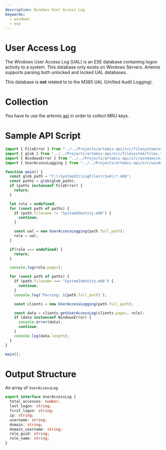 ```yaml
---
description: Windows User Access Log
keywords:
  - windows
  - ese
---
```


# User Access Log

The Windows User Access Log (UAL) is an ESE database containing logon activity
to a system. This database only exists on Windows Servers. Artemis supports
parsing both unlocked and locked UAL databases.

This database is **not** related to to the M365 UAL (Unified Audit Logging).

# Collection

You have to use the artemis [api](../../API/overview.md) in order to collect MRU
keys.

# Sample API Script

```typescript
import { FileError } from "../../Projects/artemis-api/src/filesystem/errors.ts";
import { glob } from "../../Projects/artemis-api/src/filesystem/files.ts";
import { WindowsError } from "../../Projects/artemis-api/src/windows/errors.ts";
import { UserAccessLogging } from "../../Projects/artemis-api/src/windows/ese/ual.ts";

function main() {
  const glob_path = "C:\\System32\\LogFiles\\Sum\\*.mdb";
  const paths = glob(glob_path);
  if (paths instanceof FileError) {
    return;
  }

  let role = undefined;
  for (const path of paths) {
    if (path.filename != "SystemIdentity.mdb") {
      continue;
    }

    const ual = new UserAccessLogging(path.full_path);
    role = ual;
  }

  if(role === undefined) {
    return;
  }

  console.log(role.pages);

  for (const path of paths) {
    if (path.filename === "SystemIdentity.mdb") {
      continue;
    }
    console.log(`Parsing: ${path.full_path}`);

    const clients = new UserAccessLogging(path.full_path);

    const data = clients.getUserAccessLog(clients.pages, role);
    if (data instanceof WindowsError) {
      console.error(data);
      continue;
    }
    console.log(data.length);
  }
}

main();
```

# Output Structure

An array of `UserAccessLog`

```typescript
export interface UserAccessLog {
  total_accesses: number;
  last_logon: string;
  first_logon: string;
  ip: string;
  username: string;
  domain: string;
  domain_username: string;
  role_guid: string;
  role_name: string;
}
```
